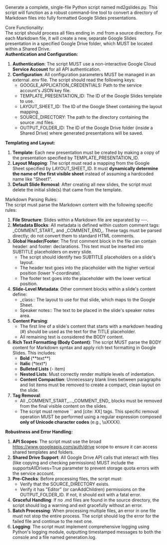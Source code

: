 Generate a complete, single-file Python script named md2gslides.py. This script will function as a robust command-line tool to convert a directory of Markdown files into fully formatted Google Slides presentations.

Core Functionality:  
The script should process all files ending in .md from a source directory. For each Markdown file, it will create a new, separate Google Slides presentation in a specified Google Drive folder, which MUST be located within a Shared Drive.  
**Authentication and Configuration:**

1. **Authentication**: The script MUST use a non-interactive Google Cloud **Service Account** for all API authentication.  
2. **Configuration**: All configuration parameters MUST be managed in an external .env file. The script should read the following keys:  
   * GOOGLE\_APPLICATION\_CREDENTIALS: Path to the service account's JSON key file.  
   * TEMPLATE\_PRESENTATION\_ID: The ID of the Google Slides template to use.  
   * LAYOUT\_SHEET\_ID: The ID of the Google Sheet containing the layout mapping.  
   * SOURCE\_DIRECTORY: The path to the directory containing the source .md files.  
   * OUTPUT\_FOLDER\_ID: The ID of the Google Drive folder (inside a Shared Drive) where generated presentations will be saved.

**Templating and Layout:**

1. **Template**: Each new presentation must be created by making a copy of the presentation specified by TEMPLATE\_PRESENTATION\_ID.  
2. **Layout Mapping**: The script must read a mapping from the Google Sheet specified by LAYOUT\_SHEET\_ID. It must **dynamically determine the name of the first visible sheet** instead of assuming a hardcoded name like "Sheet1".  
3. **Default Slide Removal**: After creating all new slides, the script must delete the initial slide(s) that came from the template.

Markdown Parsing Rules:  
The script must parse the Markdown content with the following specific rules:

1. **File Structure**: Slides within a Markdown file are separated by \---.  
2. **Metadata Blocks**: All metadata is defined within custom comment tags: \_COMMENT\_START\_ and \_COMMENT\_END\_. These tags must be parsed directly; do not convert them to standard HTML comments.  
3. **Global Header/Footer**: The first comment block in the file can contain header: and footer: declarations. This text must be inserted into SUBTITLE placeholders on every slide.  
   * The script should identify two SUBTITLE placeholders on a slide's layout.  
   * The header text goes into the placeholder with the higher vertical position (lower Y-coordinate).  
   * The footer text goes into the placeholder with the lower vertical position.  
4. **Slide-Level Metadata**: Other comment blocks within a slide's content define:  
   * \_class:: The layout to use for that slide, which maps to the Google Sheet.  
   * Speaker notes:: The text to be placed in the slide's speaker notes area.  
5. **Content Parsing**:  
   * The first line of a slide's content that starts with a markdown heading (\#) should be used as the text for the TITLE placeholder.  
   * All remaining text is considered the BODY content.  
6. **Rich Text Formatting (Body Content)**: The script MUST parse the BODY content for Markdown syntax and apply rich text formatting in Google Slides. This includes:  
   * **Bold** (\*\*text\*\*)  
   * **Italic** (\*text\*)  
   * **Bulleted Lists** (- item)  
   * **Nested Lists**: Must correctly render multiple levels of indentation.  
   * **Content Compaction**: Unnecessary blank lines between paragraphs and list items must be removed to create a compact, clean layout on the slide.  
7. **Tag Removal**:  
   * All \_COMMENT\_START\_...\_COMMENT\_END\_ blocks must be removed from the final visible content on the slides.  
   * The script must remove \`\` and \[cite: XX\] tags. This specific removal operation MUST be performed using a regular expression composed **only of Unicode character codes** (e.g., \\uXXXX).

**Robustness and Error Handling:**

1. **API Scopes**: The script must use the broad https://www.googleapis.com/auth/drive scope to ensure it can access shared templates and folders.  
2. **Shared Drive Support**: All Google Drive API calls that interact with files (like copying and checking permissions) MUST include the supportsAllDrives=True parameter to prevent storage quota errors with the service account.  
3. **Pre-Checks**: Before processing files, the script must:  
   * Verify that the SOURCE\_DIRECTORY exists.  
   * Verify it has "Editor" (or canAddChildren) permissions on the OUTPUT\_FOLDER\_ID. If not, it should exit with a fatal error.  
4. **Graceful Handling**: If no .md files are found in the source directory, the script should log a warning and exit gracefully without an error.  
5. **Batch Processing**: When processing multiple files, an error in one file must not stop the entire process. The script should log the error for the failed file and continue to the next one.  
6. **Logging**: The script must implement comprehensive logging using Python's logging module, outputting timestamped messages to both the console and a file named generation.log.